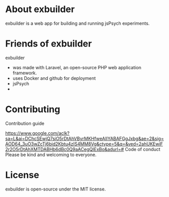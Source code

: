 # About exbuilder
exbuilder is a web app for building and running jsPsych experiments. 

# Friends of exbuilder
exbuilder 
- was made with Laravel, an open-source PHP web application framework. 
- uses Docker and github for deployment
- jsPsych 
- 




# Contributing
Contribution guide

https://www.google.com/aclk?sa=L&ai=DChcSEwjQ7siO5rDtAhVByrMKHfweAIIYABAFGgJxbg&ae=2&sig=AOD64_3uO3wZcTj6bid2Kbtu4zIS4MM8Vg&ctype=5&q=&ved=2ahUKEwiF2r2O5rDtAhXMTDABHb6dBc0Q9aACegQIExBo&adurl=# Code of conduct 
Please be kind and welcoming to everyone.

# License
exbuilder is open-source under the MIT license.
